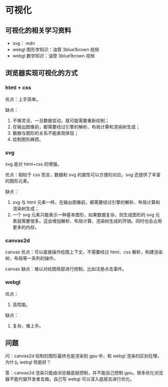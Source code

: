 # 可视化

## 可视化的相关学习资料

- svg： mdn
- webgl 图形学知识：油管 3blue1brown 视频
- webgl 数学知识：油管 3blue1brown 视频

## 浏览器实现可视化的方式

### html + css

优点：上手简单。

缺点：

1. 不够灵活，一旦数据变动，就可能需要重新绘制；
2. 在输出图像前，都需要经过引擎的解析、布局计算和渲染树生成；
3. 数据与图形的关系不能直观体现；
4. 绘制图形麻烦。

### svg

svg 是对 html+css 的增强。

优点：相较于 css 而言，数据和 svg 的属性可以方便的对应。svg 还提供了丰富的图形元素。

缺点：

1. svg 与 html 元素一样，在输出图像前，都需要经过引擎的解析、布局计算和渲染树生成；
2. 一个 svg 元素只能表示一种基本图形，如果数据复杂，则生成图形的 svg 元素就需要很多。这会增加解析、布局计算、渲染树生成的开销。同时也会占用更多的内存。

### canvas2d

canvas 优点：可以直接操作绘图上下文，不需要经过 html、css 解析，构建渲染树，布局等一系列的操作。

canvas 缺点：难以对绘图局部进行控制，比如注册点击事件。

### webgl

优点：

1. 高性能。

缺点：

1. 复杂，难上手。

## 问题

问：canvas2d 绘制的图形最终也是渲染到 gpu 中，和 webgl 渲染的区别在哪，为什么 webgl 性能好？

答：canvas2d 渲染只能由浏览器底层控制，并不能自己控制 gpu，很多优化浏览器不能代替开发者去做。自己写 webgl 可以深入底层去进行优化。
